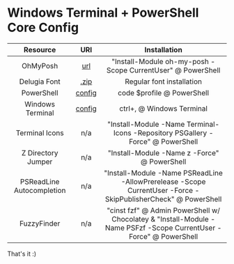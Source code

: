 # Windows Terminal + PowerShell Core Config

|Resource|URI|Installation|
|:-:|:-:|:-:|
|OhMyPosh|[url](https://ohmyposh.dev/docs/windows)|"Install-Module oh-my-posh -Scope CurrentUser" @ PowerShell|
|Delugia Font|[.zip](https://github.com/adam7/delugia-code/releases/download/v2111.01/delugia-complete.zip)|Regular font installation|
|PowerShell|[config](https://github.com/mezdelex/WindowsTerminalPowershellCoreConfig/blob/main/Microsoft.PowerShell_profile.ps1)|code $profile @ PowerShell|
|Windows Terminal|[config](https://github.com/mezdelex/WindowsTerminalPowershellCoreConfig/blob/main/settings.json)|ctrl+, @ Windows Terminal|
|Terminal Icons|n/a|"Install-Module -Name Terminal-Icons -Repository PSGallery -Force" @ PowerShell|
|Z Directory Jumper|n/a|"Install-Module -Name z -Force" @ PowerShell|
|PSReadLine Autocompletion|n/a|"Install-Module -Name PSReadLine -AllowPrerelease -Scope CurrentUser -Force -SkipPublisherCheck" @ PowerShell|
|FuzzyFinder|n/a|"cinst fzf" @ Admin PowerShell w/ Chocolatey & "Install-Module -Name PSFzf -Scope CurrentUser -Force" @ PowerShell|

That's it :)
